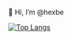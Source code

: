👋 Hi, I’m @hexbe

[![Top Langs](https://github-readme-stats-pied-alpha-37.vercel.app/api/top-langs/?username=hexbe&exclude_repo=github-readme-stats)](https://github.com/hexbe/github-readme-stats)
